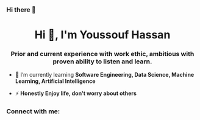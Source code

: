### Hi there 👋

<h1 align="center">Hi 👋, I'm Youssouf Hassan</h1>
<h3 align="center">Prior and current experience with work ethic, ambitious with proven ability to listen and learn.</h3>

- 🌱 I’m currently learning **Software Engineering, Data Science, Machine Learning, Artificial Intelligence**

- ⚡ **Honestly Enjoy life, don't worry about others**

<h3 align="left">Connect with me:</h3>
<p align="left">
</p>


